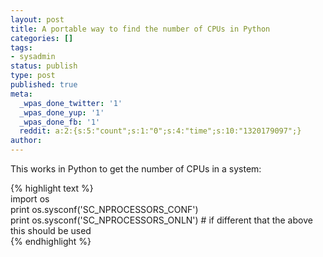 ```yaml
---
layout: post
title: A portable way to find the number of CPUs in Python
categories: []
tags:
- sysadmin
status: publish
type: post
published: true
meta:
  _wpas_done_twitter: '1'
  _wpas_done_yup: '1'
  _wpas_done_fb: '1'
  reddit: a:2:{s:5:"count";s:1:"0";s:4:"time";s:10:"1320179097";}
author: 
---
```

<p>This works in Python to get the number of CPUs in a system:</p>
<p>{% highlight text %}<br />
import os<br />
print os.sysconf('SC_NPROCESSORS_CONF')<br />
print os.sysconf('SC_NPROCESSORS_ONLN') # if different that the above this should be used<br />
{% endhighlight %}</p>
